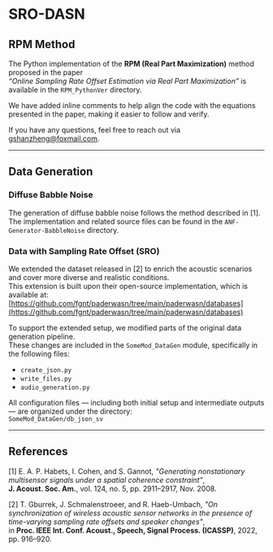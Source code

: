 # SRO-DASN

## RPM Method

The Python implementation of the **RPM (Real Part Maximization)** method proposed in the paper  
*“Online Sampling Rate Offset Estimation via Real Part Maximization”* is available in the `RPM_PythonVer` directory.

We have added inline comments to help align the code with the equations presented in the paper, making it easier to follow and verify.

If you have any questions, feel free to reach out via [gshanzheng@foxmail.com](mailto:gshanzheng@foxmail.com).

---

## Data Generation

### Diffuse Babble Noise

The generation of diffuse babble noise follows the method described in [1].  
The implementation and related source files can be found in the `ANF-Generator-BabbleNoise` directory.

### Data with Sampling Rate Offset (SRO)

We extended the dataset released in [2] to enrich the acoustic scenarios and cover more diverse and realistic conditions.  
This extension is built upon their open-source implementation, which is available at:  
[https://github.com/fgnt/paderwasn/tree/main/paderwasn/databases](https://github.com/fgnt/paderwasn/tree/main/paderwasn/databases)

To support the extended setup, we modified parts of the original data generation pipeline.  
These changes are included in the `SomeMod_DataGen` module, specifically in the following files:

- `create_json.py`  
- `write_files.py`  
- `audio_generation.py`

All configuration files — including both initial setup and intermediate outputs — are organized under the directory:  
`SomeMod_DataGen/db_json_sv`

---

## References

[1] E. A. P. Habets, I. Cohen, and S. Gannot, *"Generating nonstationary multisensor signals under a spatial coherence constraint"*,  
**J. Acoust. Soc. Am.**, vol. 124, no. 5, pp. 2911–2917, Nov. 2008.

[2] T. Gburrek, J. Schmalenstroeer, and R. Haeb-Umbach, *"On synchronization of wireless acoustic sensor networks in the presence of time-varying sampling rate offsets and speaker changes"*,  
in **Proc. IEEE Int. Conf. Acoust., Speech, Signal Process. (ICASSP)**, 2022, pp. 916–920.
